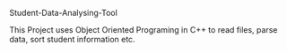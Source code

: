 Student-Data-Analysing-Tool

This Project uses Object Oriented Programing in C++ to read files, parse data, sort student information etc.
